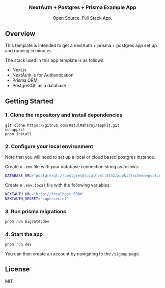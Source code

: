 <p align="center">
   <h3 align="center">NextAuth + Postgres + Prisma Example App</h3>
   <p align="center">
   Open Source. Full Stack App.
   </p>
</p>

## Overview

This template is intended to get a nextAuth + prisma + postgres app set up and running in minutes.

The stack used in this app template is as follows:

- Next.js
- NextAuth.js for Authentication
- Prisma ORM
- PostgreSQL as a database

## Getting Started

### 1. Clone the repository and install dependencies

```
git clone https://github.com/RatulMaharaj/appkit.git
cd appkit
pnpm install
```

### 2. Configure your local environment

Note that you will need to set up a local or cloud based postgres instance.

Create a `.env` file with your database connection string as follows:

```sh
DATABASE_URL="postgresql://postgres@localhost:5432/appkit?schema=public"
```

Create a `.env.local` file with the following variables:

```sh
NEXTAUTH_URL="http://localhost:3000"
NEXTAUTH_SECRET="supersecret"
```

### 3. Run prisma migrations

```sh
pnpm run migrate:dev
```

### 4. Start the app

```sh
pnpm run dev
```

You can then create an account by navigating to the `/signup` page.

## License

MIT
